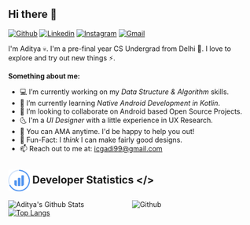 ## Hi there 👋 
[![Github](https://img.shields.io/badge/-Github-000?style=flat&logo=Github&logoColor=white)](https://github.com/ydasc815)
[![Linkedin](https://img.shields.io/badge/-LinkedIn-blue?style=flat&logo=Linkedin&logoColor=white)](https://www.linkedin.com/in/ydasc815/)
[![Instagram](https://img.shields.io/badge/-Instagram-c13584?style=flat&labelColor=c13584&logo=instagram&logoColor=white)](https://www.instagram.com/this.is.adiii)
[![Gmail](https://img.shields.io/badge/-Gmail-c14438?style=flat&logo=Gmail&logoColor=white)](mailto:icgadi99@gmail.com)

I'm Aditya 💀. I'm a pre-final year CS Undergrad from Delhi 🐣. I love to explore and try out new things ⚡.

**Something about me:**
- 💻 I’m currently working on my *Data Structure & Algorithm* skills.
- 🌱 I’m currently learning *Native Android Development in Kotlin*.
- 👯 I’m looking to collaborate on Android based Open Source Projects.
- 🌜 I'm a *UI Designer* with a little experience in UX Research.
- 💬 You can AMA anytime. I'd be happy to help you out!
- 😬 Fun-Fact: I *think* I can make fairly good designs.
- 📫 Reach out to me at: icgadi99@gmail.com

## <img height="44dp" src="https://github.com/ydasc815/ydasc815/blob/master/stats.svg" align="center"/> Developer Statistics </>

<img width="50%" height="240dp" align="right" alt="Github" src="https://raw.githubusercontent.com/onimur/.github/master/.resources/git-header.svg" />

![Aditya's Github Stats](https://github-readme-stats.vercel.app/api?username=ydasc815&show_icons=true&theme=buefy&count_private="true"&card_width="50%"&hide=issues,stars) <br/>
[![Top Langs](https://github-readme-stats.vercel.app/api/top-langs/?username=ydasc815&layout=compact&theme=buefy)](https://github.com/anuraghazra/github-readme-stats)

